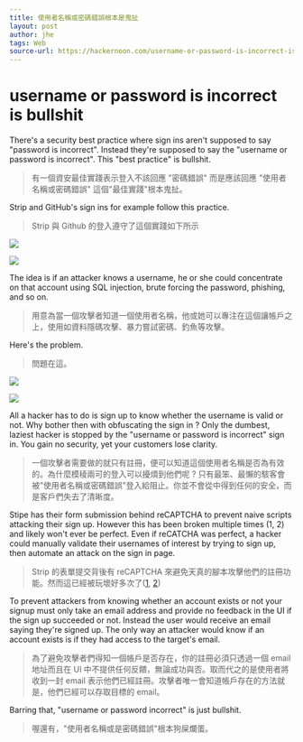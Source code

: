 ```yaml
---
title: 使用者名稱或密碼錯誤根本是鬼扯
layout: post
author: jhe
tags: Web
source-url: https://hackernoon.com/username-or-password-is-incorrect-is-bullshit-89985ca2be48
---
```


# username or password is incorrect is bullshit

There's a security best practice where sign ins aren't supposed to say "password is incorrect". Instead they're supposed to say the "username or password is incorrect". This "best practice" is bullshit.

>有一個資安最佳實踐表示登入不該回應 "密碼錯誤" 而是應該回應 "使用者名稱或密碼錯誤" 這個"最佳實踐"根本鬼扯。

Strip and GitHub's sign ins for example follow this practice.

> Strip 與 Github 的登入遵守了這個實踐如下所示

![](https://cdn-images-1.medium.com/max/1000/1*hisYwzk7kIhUdfxZ9vwBBA.png)

![](https://cdn-images-1.medium.com/max/1000/1*Nie0O5MurE_fvTuKbYkXzw.png)

The idea is if an attacker knows a username, he or she could concentrate on that account using SQL injection, brute forcing the password, phishing, and so on.

>用意為當一個攻擊者知道一個使用者名稱，他或她可以專注在這個讓帳戶之上，使用如資料隱碼攻擊、暴力嘗試密碼、釣魚等攻擊。

Here's the problem.

>問題在這。

![](https://cdn-images-1.medium.com/max/1000/1*k9s51jl1KGEx59iyiojYPg.png)

![](https://cdn-images-1.medium.com/max/1000/1*XjOkBwmPXh613-nldQlSYQ.png)

All a hacker has to do is sign up to know whether the username is valid or not. Why bother then with obfuscating the sign in ? Only the dumbest, laziest hacker is stopped by the "username or password is incorrect" sign in. You gain no security, yet your customers lose clarity.

>一個攻擊者需要做的就只有註冊，便可以知道這個使用者名稱是否為有效的。為什麼模稜兩可的登入可以擾煩到他們呢 ? 只有最笨、最懶的駭客會被"使用者名稱或密碼錯誤"登入給阻止。你並不會從中得到任何的安全，而是客戶們失去了清晰度。

Stipe has their form submission behind reCAPTCHA to prevent naive scripts attacking their sign up. However this has been broken multiple times (1, 2) and likely won't ever be perfect. Even if reCATCHA was perfect, a hacker could manually validate their usernames of interest by trying to sign up, then automate an attack on the sign in page.

>Strip 的表單提交背後有 reCAPTCHA 來避免天真的腳本攻擊他們的註冊功能。然而這已經被玩壞好多次了([1](https://www.blackhat.com/docs/asia-16/materials/asia-16-Sivakorn-Im-Not-a-Human-Breaking-the-Google-reCAPTCHA-wp.pdf), [2](https://github.com/eastee/rebreakcaptcha))

To prevent attackers from knowing whether an account exists or not your signup must only take an email address and provide no feedback in the UI if the sign up succeeded or not. Instead the user would receive an email saying they're signed up. The only way an attacker would know if an account exists is if they had access to the target's email.

>為了避免攻擊者們得知一個帳戶是否存在，你的註冊必須只透過一個 email 地址而且在 UI 中不提供任何反饋，無論成功與否。取而代之的是使用者將收到一封 email 表示他們已經註冊。攻擊者唯一會知道帳戶存在的方法就是，他們已經可以存取目標的 email。

Barring that, "username or password incorrect" is just bullshit.

>喔還有，"使用者名稱或是密碼錯誤"根本狗屎爛蛋。